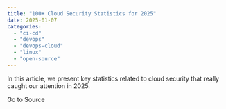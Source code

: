 ```yaml
---
title: "100+ Cloud Security Statistics for 2025"
date: 2025-01-07
categories: 
  - "ci-cd"
  - "devops"
  - "devops-cloud"
  - "linux"
  - "open-source"
---
```


In this article, we present key statistics related to cloud security that really caught our attention in 2025.

Go to Source

